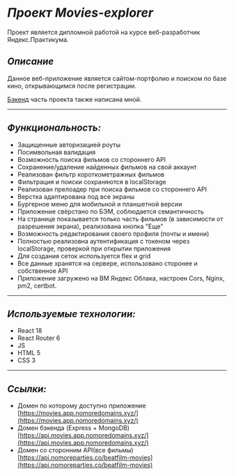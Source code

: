 # ***Проект Movies-explorer***
Проект является дипломной работой на курсе веб-разработчик Яндекс.Практикума.
## *Описание*

Данное веб-приложение является сайтом-портфолио и поиском по базе кино, открывающимся после регистрации.

[Бэкенд](https://github.com/latypovroman/movies-explorer-api) часть проекта также написана мной.

---
## *Функциональность:*
* Защищенные авторизацией роуты
* Посимвольная валидация
* Возможность поиска фильмов со стороннего API
* Сохранение/удаление найденных фильмов на свой аккаунт
* Реализован фильтр короткометражных фильмов
* Фильтрация и поиски сохраняются в localStorage
* Реализован прелоадер при поиска фильмов со стороннего API
* Верстка адаптирована под все экраны
* Бургерное меню для мобильной и планшетной версии
* Приложение свёрстано по БЭМ, соблюдается семантичность
* На странице показывается только часть фильмов (в зависимости от разрешения экрана), реализована кнопка "Еще"
* Возможность редактирования своего профиля (почты и имени)
* Полностью реализовна аутентификация с токеном через localStorage, проверкой при открытии приложения
* Для создания сеток используется flex и grid
* Все данные хранятся на сервере, использовано сторонее и собственное API
* Приложение загружено на ВМ Яндекс Облака, настроен Cors, Nginx, pm2, certbot.

---
## *Используемые технологии:*

* React 18
* React Router 6
* JS
* HTML 5
* CSS 3

---
## *Ссылки:*

* Домен по которому доступно приложение [https://movies.app.nomoredomains.xyz/](https://movies.app.nomoredomains.xyz/)
* Домен бэкенда (Express + MongoDB) [https://api.movies.app.nomoredomains.xyz/](https://api.movies.app.nomoredomains.xyz/)
* Домен со сторонним API(все фильмы) [https://api.nomoreparties.co/beatfilm-movies](https://api.nomoreparties.co/beatfilm-movies)
